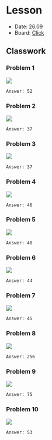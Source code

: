 # Lesson

- Date: 26.09
- Board: [Click](https://unidraw.io/app/board/e003a63a804f5bf46ceb)

## Classwork

### Problem 1
![](../images/2025-09-23-09-53-22.png)

`Answer: 52`

### Problem 2
![](../images/2025-09-23-09-54-54.png)

`Answer: 37`

### Problem 3
![](../images/2025-09-23-09-56-37.png)

`Answer: 37`

### Problem 4
![](../images/2025-09-23-09-57-11.png)

`Answer: 46`

### Problem 5
![](../images/2025-09-23-09-57-43.png)

`Answer: 40`

### Problem 6
![](../images/2025-09-23-09-58-28.png)

`Answer: 44`

### Problem 7
![](../images/2025-09-23-09-58-49.png)

`Answer: 45`

### Problem 8
![](../images/2025-09-23-09-59-20.png)

`Answer: 256`

### Problem 9
![](../images/2025-09-23-09-59-58.png)

`Answer: 75`

### Problem 10
![](../images/2025-09-23-10-00-49.png)

`Answer: 53`

